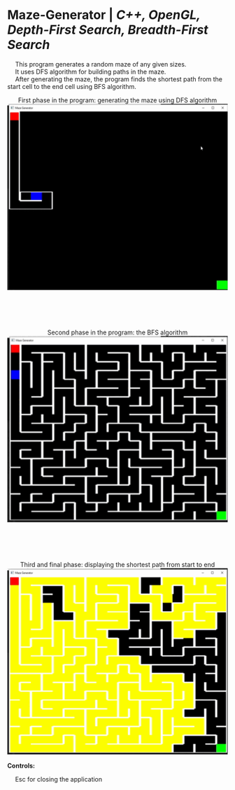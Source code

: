 # Maze-Generator | _C++, OpenGL, Depth-First Search, Breadth-First Search_

&emsp; This program generates a random maze of any given sizes. <br/>
&emsp; It uses DFS algorithm for building paths in the maze. <br/>
&emsp; After generating the maze, the program finds the shortest path from the start cell to the end cell using BFS algorithm. <br/>

<p align = "center">
  First phase in the program: generating the maze using DFS algorithm <br/>
  <img width="505" height="425" src="https://github.com/Razvan48/Maze-Generator/blob/main/Demo/Maze Generator Demo0.gif"> <br/>
  <br/> <br/> <br/> <br/> <br/>
  Second phase in the program: the BFS algorithm <br/>
  <img width="505" height="425" src="https://github.com/Razvan48/Maze-Generator/blob/main/Demo/Maze Generator Demo1.gif"> <br/>
  <br/> <br/> <br/> <br/> <br/>
  Third and final phase: displaying the shortest path from start to end <br/>
  <img width="505" height="425" src="https://github.com/Razvan48/Maze-Generator/blob/main/Demo/Maze Generator Demo2.gif"> <br/>
</p>

**Controls:** <br/>

&emsp; Esc for closing the application <br/>



